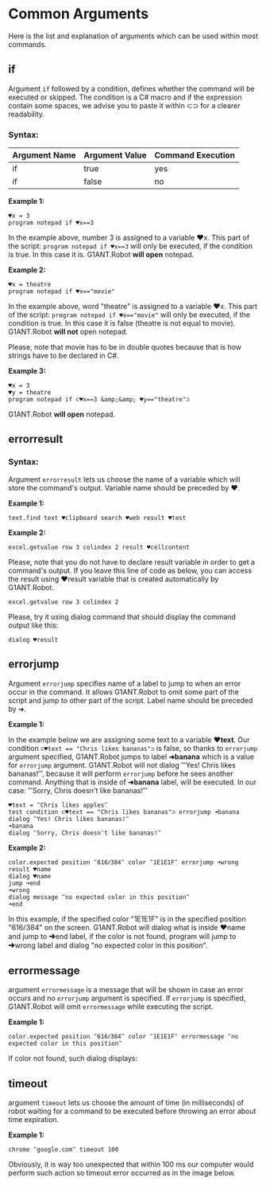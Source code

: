 # Common Arguments

Here is the list and explanation of arguments which can be used within most commands.

## if

Argument `if` followed by a condition, defines whether the command will be executed or skipped. The condition is a C# macro and if the expression contain some spaces, we advise you to paste it within ⊂⊃ for a clearer readability.

### Syntax:

| Argument Name | Argument Value | Command Execution |
| ------------- | -------------- | ----------------- |
| if | true | yes |
| if | false | no |

**Example 1:**

```G1ANT
♥x = 3
program notepad if ♥x==3
```

In the example above, number 3 is assigned to a variable ♥x.  This part of the script: `program notepad if ♥x==3` will only be executed, if the condition is true. In this case it is. G1ANT.Robot **will open** notepad.

**Example 2:**

```G1ANT
♥x = theatre
program notepad if ♥x=="movie"
```

In the example above, word "theatre" is assigned to a variable ♥x.  This part of the script: `program notepad if ♥x=="movie"` will only be executed, if the condition is true. In this case it is false (theatre is not equal to movie). G1ANT.Robot **will not** open notepad.

Please, note that movie has to be in double quotes because that is how strings have to be declared in C#.

**Example 3:**

```G1ANT
♥x = 3
♥y = theatre
program notepad if ⊂♥x==3 &amp;&amp; ♥y=="theatre"⊃
```

G1ANT.Robot **will open** notepad.
 
## errorresult

### Syntax:

Argument `errorresult` lets us choose the name of a variable which will store the command's output. Variable name should be preceded by ♥.

**Example 1:**

```G1ANT
text.find text ♥clipboard search ♥web result ♥test
```

**Example 2:**

```G1ANT
excel.getvalue row 3 colindex 2 result ♥cellcontent
```

Please, note that you do not have to declare result variable in order to get a command's output.
If you leave this line of code as below, you can access the result using ♥result variable that is created automatically by G1ANT.Robot.

```G1ANT
excel.getvalue row 3 colindex 2
```

Please, try it using dialog command that should display the command output like this:

```G1ANT
dialog ♥result
```

## errorjump 

Argument `errorjump` specifies name of a label to jump to when an error occur in the command. It allows G1ANT.Robot to omit some part of the script and jump to other part of the script. Label name should be preceded by ➜.

**Example 1:**

In the example below we are assigning some text to a variable **♥text**.
Our condition `⊂♥text == "Chris likes bananas"⊃` is false, so thanks to `errorjump` argument specified,  G1ANT.Robot jumps to label **➜banana** which is a value for `errorjump` argument. G1ANT.Robot will not dialog ‴Yes! Chris likes bananas!‴, because it will perform `errorjump` before he sees another command. Anything that is inside of  **➜banana**  label, will be executed. In our case: ‴Sorry, Chris doesn't like bananas!‴

```G1ANT
♥text = ‴Chris likes apples‴
test condition ⊂♥text == "Chris likes bananas"⊃ errorjump ➜banana
dialog ‴Yes! Chris likes bananas!‴
➜banana
dialog ‴Sorry, Chris doesn't like bananas!‴
```

**Example 2:**

```G1ANT
color.expected position ‴616⫽384‴ color ‴1E1E1F‴ errorjump ➜wrong result ♥name
dialog ♥name
jump ➜end
➜wrong 
dialog message ‴no expected color in this position‴
➜end
```

In this example, if the specified color "1E1E1F" is in the specified position "616⫽384" on the screen. G1ANT.Robot will dialog what is inside ♥name and jump to ➜end label, if the color is not found, program will jump to  ➜wrong label and dialog "no expected color in this position".

## errormessage

argument `errormessage` is a message that will be shown in case an error occurs and no `errorjump` argument is specified. If `errorjump` is specified, G1ANT.Robot will omit `errormessage` while executing the script.

**Example 1:**

```G1ANT
color.expected position ‴616⫽384‴ color ‴1E1E1F‴ errormessage ‴no expected color in this position‴
```

If color not found, such dialog displays:
 
## timeout

argument `timeout` lets us choose the amount of time (in milliseconds) of robot waiting for a command to be executed before throwing an error about time expiration. 

**Example 1:**

```G1ANT
chrome ‴google.com‴ timeout 100
```

Obviously, it is way too unexpected that within 100 ms our computer would perform such action so timeout error occurred as in the image below.
